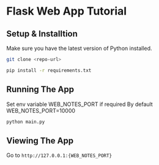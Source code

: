 # Flask Web App Tutorial

## Setup & Installtion

Make sure you have the latest version of Python installed.

```bash
git clone <repo-url>
```

```bash
pip install -r requirements.txt
```

## Running The App

Set env variable WEB_NOTES_PORT if required
By default WEB_NOTES_PORT=10000

```bash
python main.py
```

## Viewing The App

Go to `http://127.0.0.1:{WEB_NOTES_PORT}`
